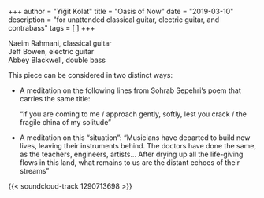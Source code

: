 +++
author = "Yiğit Kolat"
title = "Oasis of Now"
date = "2019-03-10"
description = "for unattended classical guitar, electric guitar, and contrabass"
tags = [
]
+++

Naeim Rahmani, classical guitar        
Jeff Bowen, electric guitar    
Abbey Blackwell, double bass    


This piece can be considered in two distinct ways:

- A meditation on the following lines from Sohrab Sepehri’s poem that carries the same title:

	“if you are coming to me / approach gently, softly, lest you crack / the fragile china of my solitude” 

- A meditation on this “situation”:
	“Musicians have departed to build new lives, leaving their instruments behind. The doctors have done the same, as the teachers, engineers, artists… After drying up all the life-giving flows in this land, what remains to us are the distant echoes of their streams”

<!-- {{< youtube OsRuKrAbiIc >}} -->

{{< soundcloud-track 1290713698 >}}
